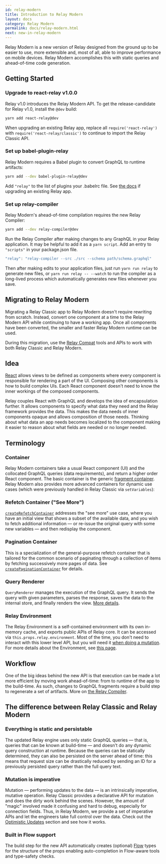```yaml
---
id: relay-modern
title: Introduction to Relay Modern
layout: docs
category: Relay Modern
permalink: docs/relay-modern.html
next: new-in-relay-modern
---
```


Relay Modern is a new version of Relay designed from the ground up to be easier to use, more extensible and, most of all, able to improve performance on mobile devices. Relay Modern accomplishes this with static queries and ahead-of-time code generation.

## Getting Started

### Upgrade to react-relay v1.0.0

Relay v1.0 introduces the Relay Modern API. To get the release-candidate for Relay v1.0, install the `@dev` build:

```sh
yarn add react-relay@dev
```

When upgrading an existing Relay app, replace all `require('react-relay')` with `require('react-relay/classic')` to continue to import the Relay Classic API.

### Set up babel-plugin-relay

Relay Modern requires a Babel plugin to convert GraphQL to runtime artifacts:

```sh
yarn add --dev babel-plugin-relay@dev
```

Add `"relay"` to the list of plugins your .babelrc file. See [the docs](./babel-plugin-relay.html) if upgrading an existing Relay app.

### Set up relay-compiler

Relay Modern's ahead-of-time compilation requires the new Relay Compiler:

```sh
yarn add --dev relay-compiler@dev
```

Run the Relay Compiler after making changes to any GraphQL in your Relay application. It may be helpful to add it as a `yarn script`. Add an entry to `"scripts"` in your package.json file.

```js
"relay": "relay-compiler --src ./src --schema path/schema.graphql"
```

Then after making edits to your application files, just run `yarn run relay` to generate new files, or `yarn run relay -- --watch` to run the compiler as a long-lived process which automatically generates new files whenever you save.


## Migrating to Relay Modern

Migrating a Relay Classic app to Relay Modern doesn't require rewriting from
scratch. Instead, convert one component at a time to the Relay Modern API while
continuing to have a working app. Once all components have been converted, the
smaller and faster Relay Modern runtime can be used.

During this migration, use the [Relay Compat](./relay-compat.html) tools and APIs to work with both Relay Classic and Relay Modern.


## Idea

[React](https://facebook.github.io/react/) allows views to be defined as components where every component is responsible for rendering a part of the UI. Composing other components is how to build complex UIs. Each React component doesn't need to know the inner workings of the composed components.

Relay couples React with GraphQL and develops the idea of encapsulation further. It allows components to specify what data they need and the Relay framework provides the data. This makes the data needs of inner components opaque and allows composition of those needs. Thinking about what data an app needs becomes localized to the component making it easier to reason about what fields are needed or no longer needed.

## Terminology

### Container

Relay Modern containers take a usual React component (UI) and the collocated GraphQL queries (data requirements), and return a higher order React component. The basic container is the generic [fragment container](./FragmentContainer.html). Relay Modern also provides more advanced containers for dynamic use cases (which were previously handled in Relay Classic via `setVariables`):

### Refetch Container ("See More")

[`createRefetchContainer`](./RefetchContainer.html) addresses the "see more" use case, where you have an initial view that shows a subset of the available data, and you wish to fetch additional information — or re-issue the original query with some new variables — and then redisplay the component.

### Pagination Container

This is a specialization of the general-purpose refetch container that is tailored for the common scenario of paginating through a collection of items by fetching successively more pages of data. See [`createPaginationContainer`](./PaginationContainer.html) for details.

### Query Renderer

`QueryRenderer` manages the execution of the GraphQL query. It sends the query with given parameters, parses the response, saves the data to the internal store, and finally renders the view. [More details](./QueryRenderer.html).

### Relay Environment

The Relay Environment is a self-contained environment with its own in-memory cache, and exports public APIs of Relay core. It can be accessed via `this.props.relay.environment`. Most of the time, you don't need to interact with this lower level API, but you will need it [when doing a mutation](./mutations.html). For more details about the Environment, see [this page](./relay-environment.html).

## Workflow

One of the big ideas behind the new API is that execution can be made a lot more efficient by moving work ahead-of-time: from to runtime of the app to the build-time. As such, changes to GraphQL fragments require a build step to regenerate a set of artifacts. More on [the Relay Compiler](./relay-compiler.html).

## The difference between Relay Classic and Relay Modern

### Everything is static and persistable

The updated Relay engine uses only static GraphQL queries — that is, queries that can be known at build-time — and doesn't do any dynamic query construction at runtime. Because the queries can be statically determined, they can also be persisted on the server ahead of time: this means that request size can be drastically reduced by sending an ID for a previously persisted query rather than the full query text.

### Mutation is imperative

Mutation — performing updates to the data — is an intrinsically imperative, mutative operation. Relay Classic provides a declarative API for mutation and does the dirty work behind the scenes. However, the amount of "magic" involved made it confusing and hard to debug, especially for connection fields. Thus, in Relay Modern, we provide a set of imperative APIs and let the engineers take full control over the data. Check out the [Optimistic Updates](#) section and see how it works.

### Built in Flow support

The build step for the new API automatically creates (optional) [Flow](https://flow.org/) types for the structure of the props enabling auto-completion in Flow-aware tools and type-safety checks.
